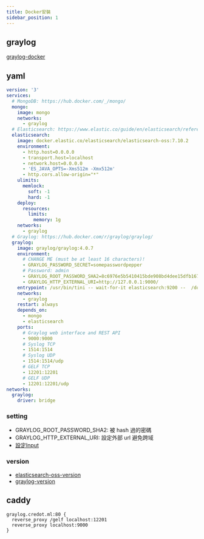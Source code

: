 ```yaml
---
title: Docker安裝
sidebar_position: 1
---
```


## graylog

[graylog-docker](https://docs.graylog.org/en/4.0/pages/installation/docker.html)

## yaml

```yaml
version: '3'
services:
  # MongoDB: https://hub.docker.com/_/mongo/
  mongo:
    image: mongo
    networks:
      - graylog
  # Elasticsearch: https://www.elastic.co/guide/en/elasticsearch/reference/7.10/docker.html
  elasticsearch:
    image: docker.elastic.co/elasticsearch/elasticsearch-oss:7.10.2
    environment:
      - http.host=0.0.0.0
      - transport.host=localhost
      - network.host=0.0.0.0
      - 'ES_JAVA_OPTS=-Xms512m -Xmx512m'
      - http.cors.allow-origin="*"
    ulimits:
      memlock:
        soft: -1
        hard: -1
    deploy:
      resources:
        limits:
          memory: 1g
    networks:
      - graylog
  # Graylog: https://hub.docker.com/r/graylog/graylog/
  graylog:
    image: graylog/graylog:4.0.7
    environment:
      # CHANGE ME (must be at least 16 characters)!
      - GRAYLOG_PASSWORD_SECRET=somepasswordpepper
      # Password: admin
      - GRAYLOG_ROOT_PASSWORD_SHA2=8c6976e5b5410415bde908bd4dee15dfb167a9c873fc4bb8a81f6f2ab448a918
      - GRAYLOG_HTTP_EXTERNAL_URI=http://127.0.0.1:9000/
    entrypoint: /usr/bin/tini -- wait-for-it elasticsearch:9200 --  /docker-entrypoint.sh
    networks:
      - graylog
    restart: always
    depends_on:
      - mongo
      - elasticsearch
    ports:
      # Graylog web interface and REST API
      - 9000:9000
      # Syslog TCP
      - 1514:1514
      # Syslog UDP
      - 1514:1514/udp
      # GELF TCP
      - 12201:12201
      # GELF UDP
      - 12201:12201/udp
networks:
  graylog:
    driver: bridge
```

### setting

- GRAYLOG_ROOT_PASSWORD_SHA2: 被 hash 過的密碼
- GRAYLOG_HTTP_EXTERNAL_URI: 設定外部 url 避免跨域
- [設定Input](https://docs.graylog.org/en/4.0/pages/installation/docker.html#how-to-get-log-data-in)

### version

- [elasticsearch-oss-version](https://www.docker.elastic.co/r/elasticsearch/elasticsearch-oss)
- [graylog-version](https://hub.docker.com/r/graylog/graylog/tags?page=1&ordering=last_updated)

## caddy

```caddy
graylog.credot.ml:80 {
  reverse_proxy /gelf localhost:12201
  reverse_proxy localhost:9000
}
```